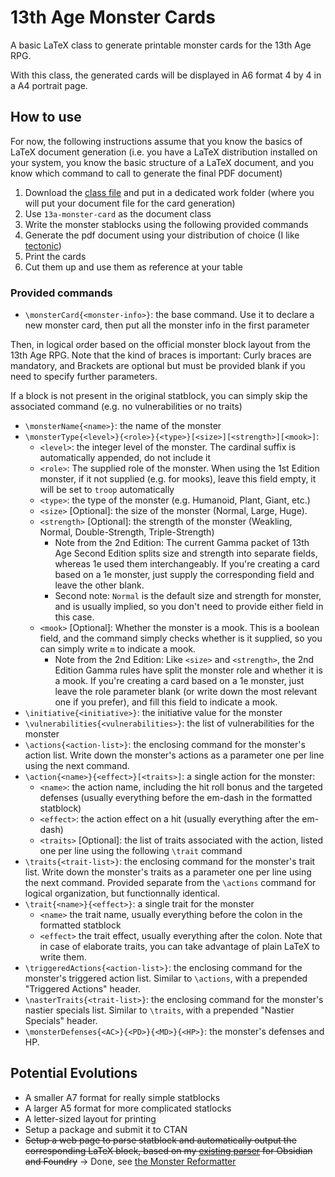 # 13th Age Monster Cards

A basic LaTeX class to generate printable monster cards for the 13th Age RPG.

With this class, the generated cards will be displayed in A6 format 4 by 4 in a A4 portrait page.

## How to use

For now, the following instructions assume that you know the basics of LaTeX document generation (i.e. you have a LaTeX distribution installed on your system, you know the basic structure of a LaTeX document, and you know which command to call to generate the final PDF document)

1. Download the [class file](./13a-monster-card.cls) and put in a dedicated work folder (where you will put your document file for the card generation)
2. Use `13a-monster-card` as the document class
3. Write the monster stablocks using the following provided commands
4. Generate the pdf document using your distribution of choice (I like [tectonic](https://tectonic-typesetting.github.io/en-US/))
5. Print the cards
6. Cut them up and use them as reference at your table

### Provided commands

- `\monsterCard{<monster-info>}`: the base command. Use it to declare a new monster card, then put all the monster info in the first parameter

Then, in logical order based on the official monster block layout from the 13th Age RPG. Note that the kind of braces is important: Curly braces are mandatory, and Brackets are optional but must be provided blank if you need to specify further parameters.

If a block is not present in the original statblock, you can simply skip the associated command (e.g. no vulnerabilities or no traits)

- `\monsterName{<name>}`: the name of the monster
- `\monsterType{<level>}{<role>}{<type>}[<size>][<strength>][<mook>]`:
  - `<level>`: the integer level of the monster. The cardinal suffix is automatically appended, do not include it
  - `<role>`: The supplied role of the monster. When using the 1st Edition monster, if it not supplied (e.g. for mooks), leave this field empty, it will be set to `troop` automatically
  - `<type>`: the type of the monster (e.g. Humanoid, Plant, Giant, etc.)
  - `<size>` [Optional]: the size of the monster (Normal, Large, Huge).
  - `<strength>` [Optional]: the strength of the monster (Weakling, Normal, Double-Strength, Triple-Strength)
    - Note from the 2nd Edition: The current Gamma packet of 13th Age Second Edition splits size and strength into separate fields, whereas 1e used them interchangeably. If you're creating a card based on a 1e monster, just supply the corresponding field and leave the other blank.
    - Second note: `Normal` is the default size and strength for monster, and is usually implied, so you don't need to provide either field in this case.
  - `<mook>` [Optional]: Whether the monster is a mook. This is a boolean field, and the command simply checks whether is it supplied, so you can simply write `m` to indicate a mook.
    - Note from the 2nd Edition: Like `<size>` and `<strength>`, the 2nd Edition Gamma rules have split the monster role and whether it is a mook. If you're creating a card based on a 1e monster, just leave the role parameter blank (or write down the most relevant one if you prefer), and fill this field to indicate a mook.
- `\initiative{<initiative>}`: the initiative value for the monster
- `\vulnerabilities{<vulnerabilities>}`: the list of vulnerabilities for the monster
- `\actions{<action-list>}`: the enclosing command for the monster's action list. Write down the monster's actions as a parameter one per line using the next command.
- `\action{<name>}{<effect>}[<traits>]`: a single action for the monster:
  - `<name>`: the action name, including the hit roll bonus and the targeted defenses (usually everything before the em-dash in the formatted statblock)
  - `<effect>`: the action effect on a hit (usually everything after the em-dash)
  - `<traits>` [Optional]: the list of traits associated with the action, listed one per line using the following `\trait` command
- `\traits{<trait-list>}`: the enclosing command for the monster's trait list. Write down the monster's traits as a parameter one per line using the next command. Provided separate from the `\actions` command for logical organization, but functionnally identical.
- `\trait{<name>}{<effect>}`: a single trait for the monster
  - `<name>` the trait name, usually everything before the colon in the formatted statblock
  - `<effect>` the trait effect, usually everything after the colon. Note that in case of elaborate traits, you can take advantage of plain LaTeX to write them.
- `\triggeredActions{<action-list>}`: the enclosing command for the monster's triggered action list. Similar to `\actions`, with a prepended "Triggered Actions" header.
- `\nasterTraits{<trait-list>}`: the enclosing command for the monster's nastier specials list. Similar to `\traits`, with a prepended "Nastier Specials" header.
- `\monsterDefenses{<AC>}{<PD>}{<MD>}{<HP>}`: the monster's defenses and HP.

## Potential Evolutions

- A smaller A7 format for really simple statblocks
- A larger A5 format for more complicated statlocks
- A letter-sized layout for printing
- Setup a package and submit it to CTAN
- ~~Setup a web page to parse statblock and automatically output the corresponding LaTeX block, based on my [existing parser](https://github.com/freohr/obsidian-13A-monster-parser) for Obsidian and Foundry~~ -> Done, see [the Monster Reformatter](https://freohr.github.io/13a-monster-reformatter/)
